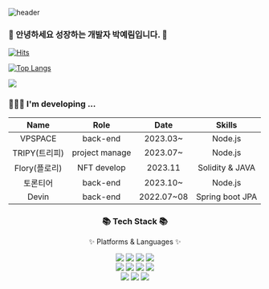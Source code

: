 ![header](https://capsule-render.vercel.app/api?type=waving&color=timeGradient&text=Welcome%20to%20Yerim's%20GitHub%20👋&animation=twinkling&fontSize=35&fontAlignY=40&fontAlign=70&height=250)

### 👋 안녕하세요 성장하는 개발자 박예림입니다. 👋

[![Hits](https://hits.seeyoufarm.com/api/count/incr/badge.svg?url=https%3A%2F%2Fgithub.com%2Fyerim216&count_bg=%23BC7CF8&title_bg=%23000000&icon=&icon_color=%23E7E7E7&title=hits&edge_flat=false)](https://hits.seeyoufarm.com)


[![Top Langs](https://github-readme-stats.vercel.app/api/top-langs/?username=yerim216&layout=compact)](https://github.com/yerim216)

<img src="https://github-readme-stats.vercel.app/api?username=yerim216&show_icons=true">


### 👩🏻‍💻 I'm developing ... 

<center>

|    Name    |         Role          |    Date    |         Skills         |
|:----------:|:---------------------:|:----------:|:----------------------:|
|  VPSPACE   |       back-end        |  2023.03~  |        Node.js         |
|TRIPY(트리피)| project manage |  2023.07~  |        Node.js         |
|Flory(플로리) |      NFT develop      |   2023.11  |    Solidity & JAVA     |
| 토론티어    |       back-end        |  2023.10~  |        Node.js         |
| Devin | back-end | 2022.07~08  | Spring boot JPA |

</center>


<div align=center>
	<h3>📚 Tech Stack 📚</h3>
	<p>✨ Platforms & Languages ✨</p>
</div>
<div align="center">
  	<img src="https://img.shields.io/badge/node.js-339933?style=flat&logo=Node.js&logoColor=white">
	<img src="https://img.shields.io/badge/JavaScript-F7DF1E?style=flat&logo=JavaScript&logoColor=white" />
	<img src="https://img.shields.io/badge/Java-007396?style=flat&logo=Conda-Forge&logoColor=white" />
	<img src="https://img.shields.io/badge/Spring-6DB33F?style=flat&logo=Spring&logoColor=white" />
	<br>
	<img src="https://img.shields.io/badge/c++-00599C?style=flat&logo=c%2B%2B&logoColor=white">
	<img src="https://img.shields.io/badge/PostgreSQL-4169E1?style=flat&logo=postgresql&logoColor=white" />
	<img src="https://img.shields.io/badge/MySQL-4479A1?style=flat&logo=MySQL&logoColor=white" />
	<img src="https://img.shields.io/badge/kotlin-7F52FF?style=flat&logo=kotlin&logoColor=white" />
	<br>
  	<img src="https://img.shields.io/badge/express-000000?style=flat&logo=express&logoColor=white">
	<img src="https://img.shields.io/badge/Linux-FCC624?style=flat&logo=Linux&logoColor=white" />
  	<img src="https://img.shields.io/badge/amazonaws-232F3E?style=flat&logo=amazonaws&logoColor=white"> 
</div>




